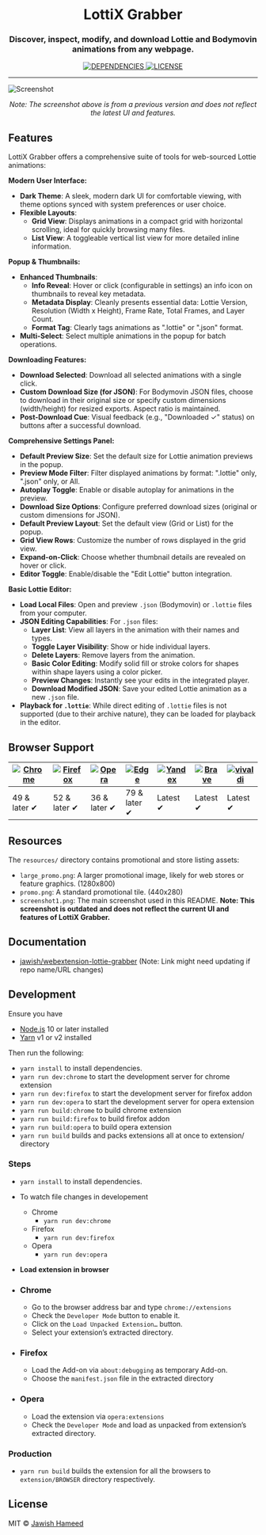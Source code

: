 <h1 align="center">LottiX Grabber</h1>
<h3 align="center">Discover, inspect, modify, and download Lottie and Bodymovin animations from any webpage.</h3>
<div align="center">
  <!-- Note: Update badges if their URLs/content change due to project name or repo changes -->
  <a href="https://david-dm.org/jawish/webextension-lottie-grabber">
    <img src="https://img.shields.io/david/jawish/webextension-lottie-grabber.svg?colorB=orange" alt="DEPENDENCIES" />
  </a>
  <a href="https://github.com/jawish/webextension-lottie-grabber/blob/master/LICENSE">
    <img src="https://img.shields.io/github/license/jawish/webextension-lottie-grabber.svg" alt="LICENSE" />
  </a>
</div>
<hr />

![Screenshot](resources/screenshot1.png?raw=true)
<p align="center"><em>Note: The screenshot above is from a previous version and does not reflect the latest UI and features.</em></p>

## Features

LottiX Grabber offers a comprehensive suite of tools for web-sourced Lottie animations:

**Modern User Interface:**
- **Dark Theme**: A sleek, modern dark UI for comfortable viewing, with theme options synced with system preferences or user choice.
- **Flexible Layouts**:
    - **Grid View**: Displays animations in a compact grid with horizontal scrolling, ideal for quickly browsing many files.
    - **List View**: A toggleable vertical list view for more detailed inline information.

**Popup & Thumbnails:**
- **Enhanced Thumbnails**:
    - **Info Reveal**: Hover or click (configurable in settings) an info icon on thumbnails to reveal key metadata.
    - **Metadata Display**: Cleanly presents essential data: Lottie Version, Resolution (Width x Height), Frame Rate, Total Frames, and Layer Count.
    - **Format Tag**: Clearly tags animations as ".lottie" or ".json" format.
- **Multi-Select**: Select multiple animations in the popup for batch operations.

**Downloading Features:**
- **Download Selected**: Download all selected animations with a single click.
- **Custom Download Size (for JSON)**: For Bodymovin JSON files, choose to download in their original size or specify custom dimensions (width/height) for resized exports. Aspect ratio is maintained.
- **Post-Download Cue**: Visual feedback (e.g., "Downloaded ✓" status) on buttons after a successful download.

**Comprehensive Settings Panel:**
- **Default Preview Size**: Set the default size for Lottie animation previews in the popup.
- **Preview Mode Filter**: Filter displayed animations by format: ".lottie" only, ".json" only, or All.
- **Autoplay Toggle**: Enable or disable autoplay for animations in the preview.
- **Download Size Options**: Configure preferred download sizes (original or custom dimensions for JSON).
- **Default Preview Layout**: Set the default view (Grid or List) for the popup.
- **Grid View Rows**: Customize the number of rows displayed in the grid view.
- **Expand-on-Click**: Choose whether thumbnail details are revealed on hover or click.
- **Editor Toggle**: Enable/disable the "Edit Lottie" button integration.

**Basic Lottie Editor:**
- **Load Local Files**: Open and preview `.json` (Bodymovin) or `.lottie` files from your computer.
- **JSON Editing Capabilities**: For `.json` files:
    - **Layer List**: View all layers in the animation with their names and types.
    - **Toggle Layer Visibility**: Show or hide individual layers.
    - **Delete Layers**: Remove layers from the animation.
    - **Basic Color Editing**: Modify solid fill or stroke colors for shapes within shape layers using a color picker.
    - **Preview Changes**: Instantly see your edits in the integrated player.
    - **Download Modified JSON**: Save your edited Lottie animation as a new `.json` file.
- **Playback for `.lottie`**: While direct editing of `.lottie` files is not supported (due to their archive nature), they can be loaded for playback in the editor.

## Browser Support

| [![Chrome](https://raw.github.com/alrra/browser-logos/master/src/chrome/chrome_48x48.png)](/) | [![Firefox](https://raw.github.com/alrra/browser-logos/master/src/firefox/firefox_48x48.png)](/) | [![Opera](https://raw.github.com/alrra/browser-logos/master/src/opera/opera_48x48.png)](/) | [![Edge](https://raw.github.com/alrra/browser-logos/master/src/edge/edge_48x48.png)](/) | [![Yandex](https://raw.github.com/alrra/browser-logos/master/src/yandex/yandex_48x48.png)](/) | [![Brave](https://raw.github.com/alrra/browser-logos/master/src/brave/brave_48x48.png)](/) | [![vivaldi](https://raw.github.com/alrra/browser-logos/master/src/vivaldi/vivaldi_48x48.png)](/) |
--------------------------------------------------------------------------------------------------------------------------------------------------------------------------- | --------------------------------------------------------------------------------------------------------------------------------------------- | ------------------------------------------------------------------------------------------------------------------------ | --------------------------------------------------------------------------------------------------------------------------------------------------------------------------- | ------------------------------------------------------------------------------------------------------------------------------------------------------------------------ | ------------------------------------------------------------------------------------------------------------------------------------------------------------------------------ |------------------------------------------------------------------------------------------------------------------------------------------------------------------------------ |
| 49 & later ✔ | 52 & later ✔ | 36 & later ✔ | 79 & later ✔ | Latest ✔ | Latest ✔ | Latest ✔

## Resources

The `resources/` directory contains promotional and store listing assets:
- `large_promo.png`: A larger promotional image, likely for web stores or feature graphics. (1280x800)
- `promo.png`: A standard promotional tile. (440x280)
- `screenshot1.png`: The main screenshot used in this README. **Note: This screenshot is outdated and does not reflect the current UI and features of LottiX Grabber.**

## Documentation

- [jawish/webextension-lottie-grabber](https://github.com/jawish/webextension-lottie-grabber) (Note: Link might need updating if repo name/URL changes)

## Development

Ensure you have

- [Node.js](https://nodejs.org) 10 or later installed
- [Yarn](https://yarnpkg.com) v1 or v2 installed

Then run the following:

- `yarn install` to install dependencies.
- `yarn run dev:chrome` to start the development server for chrome extension
- `yarn run dev:firefox` to start the development server for firefox addon
- `yarn run dev:opera` to start the development server for opera extension
- `yarn run build:chrome` to build chrome extension
- `yarn run build:firefox` to build firefox addon
- `yarn run build:opera` to build opera extension
- `yarn run build` builds and packs extensions all at once to extension/ directory

### Steps

- `yarn install` to install dependencies.
- To watch file changes in developement

  - Chrome
    - `yarn run dev:chrome`
  - Firefox
    - `yarn run dev:firefox`
  - Opera
    - `yarn run dev:opera`

- **Load extension in browser**

- ### Chrome

  - Go to the browser address bar and type `chrome://extensions`
  - Check the `Developer Mode` button to enable it.
  - Click on the `Load Unpacked Extension…` button.
  - Select your extension’s extracted directory.

- ### Firefox

  - Load the Add-on via `about:debugging` as temporary Add-on.
  - Choose the `manifest.json` file in the extracted directory

- ### Opera

  - Load the extension via `opera:extensions`
  - Check the `Developer Mode` and load as unpacked from extension’s extracted directory.

### Production

- `yarn run build` builds the extension for all the browsers to `extension/BROWSER` directory respectively.

## License

MIT © [Jawish Hameed](http://jawish.org)
